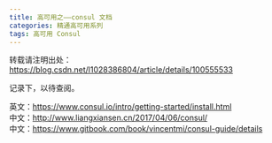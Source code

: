 ```yaml
---
title: 高可用之——consul 文档
categories: 精通高可用系列
tags: 高可用 Consul
---
```

转载请注明出处：https://blog.csdn.net/l1028386804/article/details/100555533

记录下，以待查阅。

英文：https://www.consul.io/intro/getting-started/install.html  
中文：http://www.liangxiansen.cn/2017/04/06/consul/  
中文：https://www.gitbook.com/book/vincentmi/consul-guide/details

